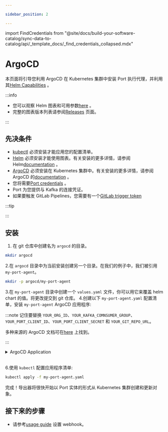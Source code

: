 ```yaml
---

sidebar_position: 2

---
```


import FindCredentials from "@site/docs/build-your-software-catalog/sync-data-to-catalog/api/_template_docs/_find_credentials_collapsed.mdx"

# ArgoCD

本页面将引导您利用 ArgoCD 在 Kubernetes 集群中安装 Port 执行代理，并利用其[Helm Capabilities](https://argo-cd.readthedocs.io/en/stable/user-guide/helm/) 。

:::info 

* 您可以观察 Helm 图表和可用参数[here](https://github.com/port-labs/helm-charts/tree/main/charts/port-agent) 。
* 完整的图表版本列表请参阅[Releases](https://github.com/port-labs/helm-charts/releases?q=port-agent&amp;expanded=true) 页面。

:::

## 先决条件

* [kubectl](https://kubernetes.io/docs/tasks/tools/#kubectl) 必须安装才能应用您的配置清单。
* [Helm](https://helm.sh) 必须安装才能使用图表。有关安装的更多详情，请参阅 Helm[documentation](https://helm.sh/docs/intro/install/) 。
* [ArgoCD](https://argoproj.github.io/cd/) 必须安装在 Kubernetes 集群中。有关安装的更多详情，请参阅 ArgoCD 的[documentation](https://argo-cd.readthedocs.io/en/stable/getting_started/#1-install-argo-cd) 。
* 您将需要[Port credentials](/build-your-software-catalog/sync-data-to-catalog/api/api.md#find-your-port-credentials) 。
* Port 为您提供与 Kafka 的连接凭证。
* 如果要触发 GitLab Pipelines，您需要有一个[GitLab trigger token](https://docs.gitlab.com/ee/ci/triggers/)

:::tip 

<FindCredentials />

:::

## 安装

1. 在 git 仓库中创建名为 `argocd` 的目录。

```bash
mkdir argocd
```

2.在 `argocd` 目录中为当前安装创建另一个目录。在我们的例子中，我们被引用`my-port-agent`。

```bash
mkdir -p argocd/my-port-agent
```

3.在 `my-port-agent` 目录中创建一个 `values.yaml` 文件，你可以用它来覆盖 helm chart 的值。将更改提交到 git 仓库。
4.创建以下 `my-port-agent.yaml` 配置清单，安装 `my-port-agent` ArgoCD 应用程序: 

:::note 记住要替换 `YOUR_ORG_ID`、`YOUR_KAFKA_COMNSUMER_GROUP`、`YOUR_PORT_CLIENT_ID`、`YOUR_PORT_CLIENT_SECRET` 和 `YOUR_GIT_REPO_URL`。

多种来源的 ArgoCD 文档可在[here](https://argo-cd.readthedocs.io/en/stable/user-guide/multiple_sources/#helm-value-files-from-external-git-repository) 上找到。

:::

<details>
  <summary>ArgoCD Application</summary>

```yaml showLineNumbers
apiVersion: argoproj.io/v1alpha1
kind: Application
metadata:
  name: my-port-agent
  namespace: argocd
spec:
  destination:
    namespace: my-port-agent
    server: https://kubernetes.default.svc
  project: default
  sources:
  - repoURL: 'https://port-labs.github.io/helm-charts/'
    chart: port-agent
    targetRevision: 0.7.2
    helm:
      valueFiles:
        - $values/argocd/my-port-agent/values.yaml
      parameters:
        - name: env.normal.KAFKA_CONSUMER_GROUP_ID
          value: YOUR_KAFKA_CONSUMER_GROUP
        - name: env.normal.PORT_ORG_ID
          value: YOUR_ORG_ID
        - name: env.secret.PORT_CLIENT_ID
          value: YOUR_PORT_CLIENT_ID
        - name: env.secret.PORT_CLIENT_SECRET
          value: YOUR_PORT_CLIENT_SECRET
  - repoURL: YOUR_GIT_REPO_URL
    targetRevision: main
    ref: values
  syncPolicy:
    automated:
      prune: true
      selfHeal: true
    syncOptions:
    - CreateNamespace=true
```

</details>
<br/>

6.使用 `kubectl` 配置应用程序清单: 

```bash
kubectl apply -f my-port-agent.yaml
```

完成！导出器将很快开始以 Port 实体的形式从 Kubernetes 集群创建和更新对象。

## 接下来的步骤

* 请参考[usage guide](/create-self-service-experiences/setup-backend/webhook/port-execution-agent/usage.md) 设置 webhook。
